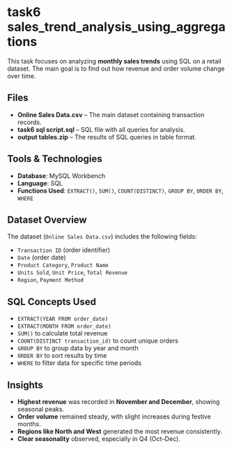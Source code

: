 # task6 sales_trend_analysis_using_aggregations

This task focuses on analyzing **monthly sales trends** using SQL on a retail dataset. The main goal is to find out how revenue and order volume change over time.

## Files

- **Online Sales Data.csv** – The main dataset containing transaction records.
- **task6 sql script.sql** – SQL file with all queries for analysis.
- **output tables.zip** – The results of SQL queries in table format.

## Tools & Technologies

- **Database**: MySQL Workbench
- **Language**: SQL
- **Functions Used**: `EXTRACT()`, `SUM()`, `COUNT(DISTINCT)`, `GROUP BY`, `ORDER BY`, `WHERE`

## Dataset Overview

The dataset (`Online Sales Data.csv`) includes the following fields:

- `Transaction ID` (order identifier)
- `Date` (order date)
- `Product Category`, `Product Name`
- `Units Sold`, `Unit Price`, `Total Revenue`
- `Region`, `Payment Method`


## SQL Concepts Used

- `EXTRACT(YEAR FROM order_date)`
- `EXTRACT(MONTH FROM order_date)`
- `SUM()` to calculate total revenue
- `COUNT(DISTINCT transaction_id)` to count unique orders
- `GROUP BY` to group data by year and month
- `ORDER BY` to sort results by time
- `WHERE` to filter data for specific time periods


## Insights

- **Highest revenue** was recorded in **November and December**, showing seasonal peaks.
- **Order volume** remained steady, with slight increases during festive months.
- **Regions like North and West** generated the most revenue consistently.
- **Clear seasonality** observed, especially in Q4 (Oct–Dec).


